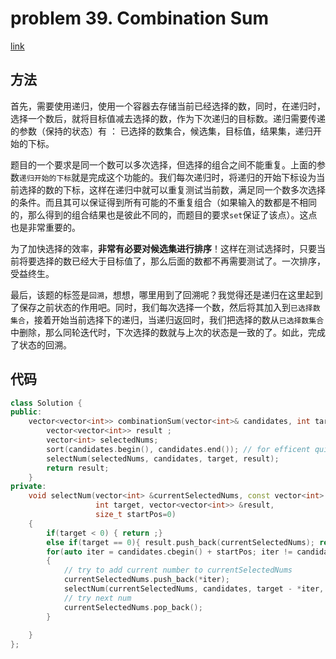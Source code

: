 # problem 39. Combination Sum

[link](https://leetcode.com/problems/combination-sum/)

## 方法

首先，需要使用递归，使用一个容器去存储当前已经选择的数，同时，在递归时，选择一个数后，就将目标值减去选择的数，作为下次递归的目标数。递归需要传递的参数（保持的状态）有 ： 已选择的数集合，候选集，目标值，结果集，递归开始的下标。

题目的一个要求是同一个数可以多次选择，但选择的组合之间不能重复。上面的参数`递归开始的下标`就是完成这个功能的。我们每次递归时，将递归的开始下标设为当前选择的数的下标，这样在递归中就可以重复测试当前数，满足同一个数多次选择的条件。而且其可以保证得到所有可能的不重复组合（如果输入的数都是不相同的，那么得到的组合结果也是彼此不同的，而题目的要求`set`保证了该点）。这点也是非常重要的。

为了加快选择的效率，**非常有必要对候选集进行排序**！这样在测试选择时，只要当前将要选择的数已经大于目标值了，那么后面的数都不再需要测试了。一次排序，受益终生。

最后，该题的标签是`回溯`，想想，哪里用到了回溯呢？我觉得还是递归在这里起到了保存之前状态的作用吧。同时，我们每次选择一个数，然后将其加入到`已选择数集合`，接着开始当前选择下的递归，当递归返回时，我们把选择的数从`已选择数集合`中删除，那么同轮迭代时，下次选择的数就与上次的状态是一致的了。如此，完成了状态的回溯。


## 代码

```C++
class Solution {
public:
    vector<vector<int>> combinationSum(vector<int>& candidates, int target) {
        vector<vector<int>> result ;
        vector<int> selectedNums;
        sort(candidates.begin(), candidates.end()); // for efficent quit in select
        selectNum(selectedNums, candidates, target, result);
        return result;
    }
private:
    void selectNum(vector<int> &currentSelectedNums, const vector<int> &candidates,
                   int target, vector<vector<int>> &result, 
                   size_t startPos=0)
    {
        if(target < 0) { return ;}
        else if(target == 0){ result.push_back(currentSelectedNums); return; }
        for(auto iter = candidates.cbegin() + startPos; iter != candidates.cend() && *iter <= target; ++iter)
        {
            // try to add current number to currentSelectedNums
            currentSelectedNums.push_back(*iter);
            selectNum(currentSelectedNums, candidates, target - *iter, result, iter-candidates.cbegin());
            // try next num
            currentSelectedNums.pop_back();
        }
        
    }
};
```